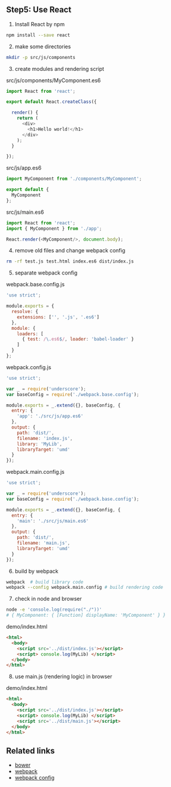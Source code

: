 Step5: Use React
---
1. Install React by npm

  ```bash
  npm install --save react
  ```

2. make some directories

  ```bash
  mkdir -p src/js/components
  ```

3. create modules and rendering script

  src/js/components/MyComponent.es6
  ```javascript
  import React from 'react';

  export default React.createClass({

    render() {
      return (
        <div>
          <h1>Hello world!</h1>
        </div>
      );
    }

  });
  ```

  src/js/app.es6
  ```javascript
  import MyComponent from './components/MyComponent';

  export default {
    MyComponent
  };
  ```

  src/js/main.es6
  ```javascript
  import React from 'react';
  import { MyComponent } from './app';

  React.render(<MyComponent/>, document.body);
  ```

4. remove old files and change webpack config

  ```bash
  rm -rf test.js test.html index.es6 dist/index.js
  ```

5. separate webpack config

  webpack.base.config.js
  ```javascript
  'use strict';

  module.exports = {
    resolve: {
      extensions: ['', '.js', '.es6']
    },
    module: {
      loaders: [
        { test: /\.es6$/, loader: 'babel-loader' }
      ]
    }
  };
  ```

  webpack.config.js
  ```javascript
  'use strict';

  var _ = require('underscore');
  var baseConfig = require('./webpack.base.config');

  module.exports = _.extend({}, baseConfig, {
    entry: {
      'app': './src/js/app.es6'
    },
    output: {
      path: 'dist/',
      filename: 'index.js',
      library: 'MyLib',
      libraryTarget: 'umd'
    }
  });
  ```

  webpack.main.config.js
  ```javascript
  'use strict';

  var _ = require('underscore');
  var baseConfig = require('./webpack.base.config');

  module.exports = _.extend({}, baseConfig, {
    entry: {
      'main': './src/js/main.es6'
    },
    output: {
      path: 'dist/',
      filename: 'main.js',
      libraryTarget: 'umd'
    }
  });
  ```

6. build by webpack

  ```bash
  webpack  # build library code
  webpack --config webpack.main.config # build rendering code
  ```

7. check in node and browser

  ```bash
  node -e 'console.log(require("./"))'
  # { MyComponent: { [Function] displayName: 'MyComponent' } }
  ```

  demo/index.html
  ```html
  <html>
    <body>
      <script src='../dist/index.js'></script>
      <script> console.log(MyLib) </script>
    </body>
  </html>
  ```

8. use main.js (rendering logic) in browser

  demo/index.html
  ```html
  <html>
    <body>
      <script src='../dist/index.js'></script>
      <script> console.log(MyLib) </script>
      <script src='../dist/main.js'></script>
    </body>
  </html>
  ```


Related links
---
+ [bower](https://github.com/bower/bower)
+ [webpack](https://github.com/webpack/webpack)
+ [webpack config](http://webpack.github.io/docs/configuration.html)
